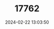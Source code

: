 ---
title: "17762"
category: "Poblana alchichica"
draft: false
date: 2024-02-22 13:03:50
languages:
  Spanish; Castilian: ["Charal de Alchichica"]
  English: ["Alchichica Silverside"]
---